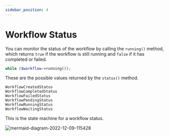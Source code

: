 ```yaml
---
sidebar_position: 4
---
```


# Workflow Status

You can monitor the status of the workflow by calling the `running()` method, which returns `true` if the workflow is still running and `false` if it has completed or failed. 

```php
while ($workflow->running());
```

These are the possible values returned by the `status()` method.

```
WorkflowCreatedStatus
WorkflowCompletedStatus
WorkflowFailedStatus
WorkflowPendingStatus
WorkflowRunningStatus
WorkflowWaitingStatus
```

This is the state machine for a workflow status.

![mermaid-diagram-2022-12-09-115428](https://user-images.githubusercontent.com/1130888/206764849-32db239c-d98e-434a-8ee8-62454a1f0cc7.png)

